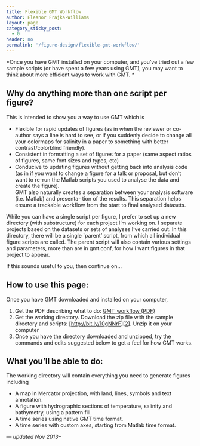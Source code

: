 ```yaml
---
title: Flexible GMT Workflow
author: Eleanor Frajka-Williams
layout: page
category_sticky_post:
  - 0
header: no
permalink: '/figure-design/flexible-gmt-workflow/'
---
```

*Once you have GMT installed on your computer, and you&#8217;ve tried out a few sample scripts (or have spent a few years using GMT), you may want to think about more efficient ways to work with GMT. *

## Why do anything more than one script per figure?

This is intended to show you a way to use GMT which is

  * Flexible for rapid updates of figures (as in when the reviewer or co-author says a line is hard to see, or if you suddenly decide to change all your colormaps for salinity in a paper to something with better contrast/colorblind friendly).
  * Consistent in formatting a set of figures for a paper (same aspect ratios of figures, same font sizes and types, etc)
  * Conducive to updating figures without getting back into analysis code (as in if you want to change a figure for a talk or proposal, but don’t want to re-run the Matlab scripts you used to analyse the data and create the figure).  
    GMT also naturally creates a separation between your analysis software (i.e. Matlab) and presenta- tion of the results. This separation helps ensure a trackable workflow from the start to final analysed datasets.

While you can have a single script per figure, I prefer to set up a new directory (with substructure) for each project I&#8217;m working on. I separate projects based on the datasets or sets of analyses I&#8217;ve carried out. In this directory, there will be a single \`parent&#8217; script, from which all individual figure scripts are called. The parent script will also contain various settings and parameters, more than are in gmt.conf, for how I want figures in that project to appear.

If this sounds useful to you, then continue on&#8230;

## How to use this page:

Once you have GMT downloaded and installed on your computer,

  1. Get the PDF describing what to do: [GMT_workflow (PDF)][1] 
  2. Get the working directory. Download the zip file with the sample directory and scripts: [http://bit.ly/10gNNrF][2]. Unzip it on your computer
  3. Once you have the directory downloaded and unzipped, try the commands and edits suggested below to get a feel for how GMT works.

## What you&#8217;ll be able to do:

The working directory will contain everything you need to generate figures including

  * A map in Mercator projection, with land, lines, symbols and text annotation.
  * A figure with hydrographic sections of temperature, salinity and bathymetry, using a pattern fill.
  * A time series using native GMT time format.
  * A time series with custom axes, starting from Matlab time format.

*&#8212; updated Nov 2013&#8211;*

 [1]: http://observationaloceanography.com/wp-content/uploads/2013/06/GMT_workflow1.pdf
 [2]: https://www.dropbox.com/s/0tetp73y3k9rs20/2013_crashcourse_g5_new.zip